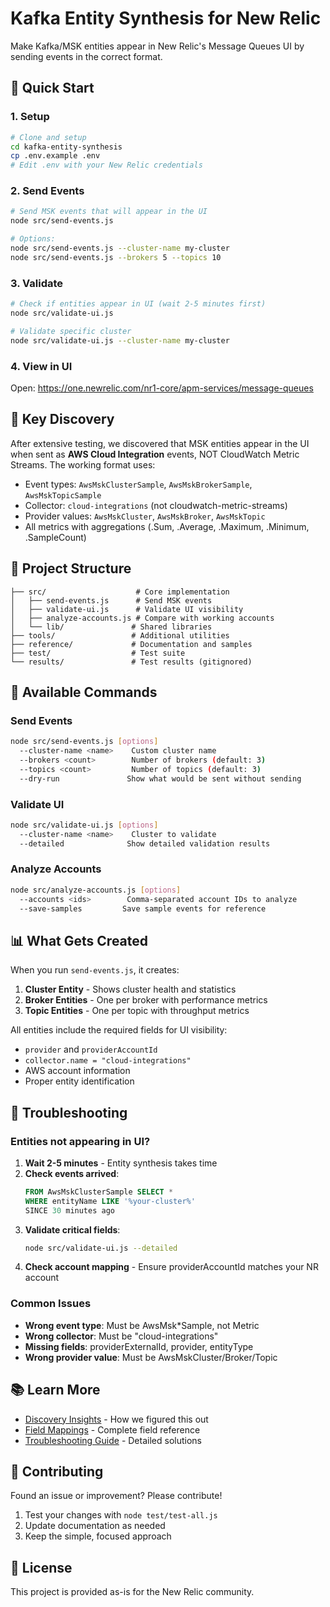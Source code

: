 # Kafka Entity Synthesis for New Relic

Make Kafka/MSK entities appear in New Relic's Message Queues UI by sending events in the correct format.

## 🚀 Quick Start

### 1. Setup
```bash
# Clone and setup
cd kafka-entity-synthesis
cp .env.example .env
# Edit .env with your New Relic credentials
```

### 2. Send Events
```bash
# Send MSK events that will appear in the UI
node src/send-events.js

# Options:
node src/send-events.js --cluster-name my-cluster
node src/send-events.js --brokers 5 --topics 10
```

### 3. Validate
```bash
# Check if entities appear in UI (wait 2-5 minutes first)
node src/validate-ui.js

# Validate specific cluster
node src/validate-ui.js --cluster-name my-cluster
```

### 4. View in UI
Open: https://one.newrelic.com/nr1-core/apm-services/message-queues

## 🔑 Key Discovery

After extensive testing, we discovered that MSK entities appear in the UI when sent as **AWS Cloud Integration** events, NOT CloudWatch Metric Streams. The working format uses:

- Event types: `AwsMskClusterSample`, `AwsMskBrokerSample`, `AwsMskTopicSample`
- Collector: `cloud-integrations` (not cloudwatch-metric-streams)
- Provider values: `AwsMskCluster`, `AwsMskBroker`, `AwsMskTopic`
- All metrics with aggregations (.Sum, .Average, .Maximum, .Minimum, .SampleCount)

## 📁 Project Structure

```
├── src/                    # Core implementation
│   ├── send-events.js      # Send MSK events
│   ├── validate-ui.js      # Validate UI visibility
│   ├── analyze-accounts.js # Compare with working accounts
│   └── lib/               # Shared libraries
├── tools/                 # Additional utilities
├── reference/             # Documentation and samples
├── test/                  # Test suite
└── results/               # Test results (gitignored)
```

## 🔧 Available Commands

### Send Events
```bash
node src/send-events.js [options]
  --cluster-name <name>    Custom cluster name
  --brokers <count>        Number of brokers (default: 3)
  --topics <count>         Number of topics (default: 3)
  --dry-run               Show what would be sent without sending
```

### Validate UI
```bash
node src/validate-ui.js [options]
  --cluster-name <name>    Cluster to validate
  --detailed              Show detailed validation results
```

### Analyze Accounts
```bash
node src/analyze-accounts.js [options]
  --accounts <ids>        Comma-separated account IDs to analyze
  --save-samples         Save sample events for reference
```

## 📊 What Gets Created

When you run `send-events.js`, it creates:

1. **Cluster Entity** - Shows cluster health and statistics
2. **Broker Entities** - One per broker with performance metrics
3. **Topic Entities** - One per topic with throughput metrics

All entities include the required fields for UI visibility:
- `provider` and `providerAccountId`
- `collector.name = "cloud-integrations"`
- AWS account information
- Proper entity identification

## 🐛 Troubleshooting

### Entities not appearing in UI?

1. **Wait 2-5 minutes** - Entity synthesis takes time
2. **Check events arrived**:
   ```sql
   FROM AwsMskClusterSample SELECT * 
   WHERE entityName LIKE '%your-cluster%' 
   SINCE 30 minutes ago
   ```
3. **Validate critical fields**:
   ```bash
   node src/validate-ui.js --detailed
   ```
4. **Check account mapping** - Ensure providerAccountId matches your NR account

### Common Issues

- **Wrong event type**: Must be AwsMsk*Sample, not Metric
- **Wrong collector**: Must be "cloud-integrations"
- **Missing fields**: providerExternalId, provider, entityType
- **Wrong provider value**: Must be AwsMskCluster/Broker/Topic

## 📚 Learn More

- [Discovery Insights](reference/DISCOVERY_INSIGHTS.md) - How we figured this out
- [Field Mappings](reference/field-mappings.json) - Complete field reference
- [Troubleshooting Guide](reference/TROUBLESHOOTING.md) - Detailed solutions

## 🤝 Contributing

Found an issue or improvement? Please contribute!

1. Test your changes with `node test/test-all.js`
2. Update documentation as needed
3. Keep the simple, focused approach

## 📝 License

This project is provided as-is for the New Relic community.